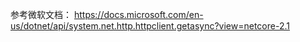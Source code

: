 参考微软文档：
https://docs.microsoft.com/en-us/dotnet/api/system.net.http.httpclient.getasync?view=netcore-2.1